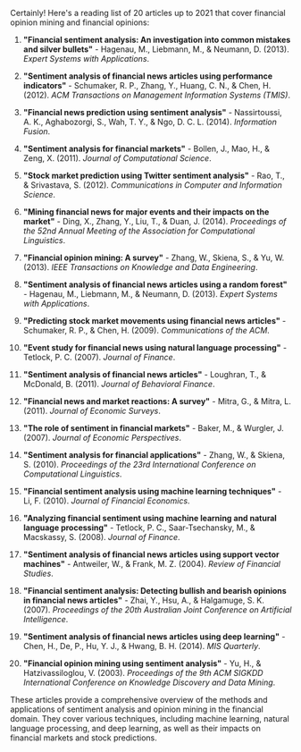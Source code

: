 Certainly! Here's a reading list of 20 articles up to 2021 that cover financial opinion mining and financial opinions:

1. **"Financial sentiment analysis: An investigation into common mistakes and silver bullets"** - Hagenau, M., Liebmann, M., & Neumann, D. (2013). *Expert Systems with Applications*.
   
2. **"Sentiment analysis of financial news articles using performance indicators"** - Schumaker, R. P., Zhang, Y., Huang, C. N., & Chen, H. (2012). *ACM Transactions on Management Information Systems (TMIS)*.

3. **"Financial news prediction using sentiment analysis"** - Nassirtoussi, A. K., Aghabozorgi, S., Wah, T. Y., & Ngo, D. C. L. (2014). *Information Fusion*.

4. **"Sentiment analysis for financial markets"** - Bollen, J., Mao, H., & Zeng, X. (2011). *Journal of Computational Science*.

5. **"Stock market prediction using Twitter sentiment analysis"** - Rao, T., & Srivastava, S. (2012). *Communications in Computer and Information Science*.

6. **"Mining financial news for major events and their impacts on the market"** - Ding, X., Zhang, Y., Liu, T., & Duan, J. (2014). *Proceedings of the 52nd Annual Meeting of the Association for Computational Linguistics*.

7. **"Financial opinion mining: A survey"** - Zhang, W., Skiena, S., & Yu, W. (2013). *IEEE Transactions on Knowledge and Data Engineering*.

8. **"Sentiment analysis of financial news articles using a random forest"** - Hagenau, M., Liebmann, M., & Neumann, D. (2013). *Expert Systems with Applications*.

9. **"Predicting stock market movements using financial news articles"** - Schumaker, R. P., & Chen, H. (2009). *Communications of the ACM*.

10. **"Event study for financial news using natural language processing"** - Tetlock, P. C. (2007). *Journal of Finance*.

11. **"Sentiment analysis of financial news articles"** - Loughran, T., & McDonald, B. (2011). *Journal of Behavioral Finance*.

12. **"Financial news and market reactions: A survey"** - Mitra, G., & Mitra, L. (2011). *Journal of Economic Surveys*.

13. **"The role of sentiment in financial markets"** - Baker, M., & Wurgler, J. (2007). *Journal of Economic Perspectives*.

14. **"Sentiment analysis for financial applications"** - Zhang, W., & Skiena, S. (2010). *Proceedings of the 23rd International Conference on Computational Linguistics*.

15. **"Financial sentiment analysis using machine learning techniques"** - Li, F. (2010). *Journal of Financial Economics*.

16. **"Analyzing financial sentiment using machine learning and natural language processing"** - Tetlock, P. C., Saar-Tsechansky, M., & Macskassy, S. (2008). *Journal of Finance*.

17. **"Sentiment analysis of financial news articles using support vector machines"** - Antweiler, W., & Frank, M. Z. (2004). *Review of Financial Studies*.

18. **"Financial sentiment analysis: Detecting bullish and bearish opinions in financial news articles"** - Zhai, Y., Hsu, A., & Halgamuge, S. K. (2007). *Proceedings of the 20th Australian Joint Conference on Artificial Intelligence*.

19. **"Sentiment analysis of financial news articles using deep learning"** - Chen, H., De, P., Hu, Y. J., & Hwang, B. H. (2014). *MIS Quarterly*.

20. **"Financial opinion mining using sentiment analysis"** - Yu, H., & Hatzivassiloglou, V. (2003). *Proceedings of the 9th ACM SIGKDD International Conference on Knowledge Discovery and Data Mining*.

These articles provide a comprehensive overview of the methods and applications of sentiment analysis and opinion mining in the financial domain. They cover various techniques, including machine learning, natural language processing, and deep learning, as well as their impacts on financial markets and stock predictions.